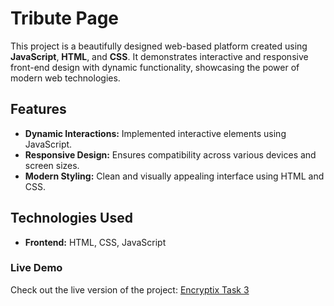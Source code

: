 # Tribute Page

This project is a beautifully designed web-based platform created using **JavaScript**, **HTML**, and **CSS**. It demonstrates interactive and responsive front-end design with dynamic functionality, showcasing the power of modern web technologies.

## Features

- **Dynamic Interactions:** Implemented interactive elements using JavaScript.  
- **Responsive Design:** Ensures compatibility across various devices and screen sizes.  
- **Modern Styling:** Clean and visually appealing interface using HTML and CSS.

## Technologies Used

- **Frontend:** HTML, CSS, JavaScript

### Live Demo
Check out the live version of the project: [Encryptix Task 3](https://encryptix-task3.vercel.app/)

